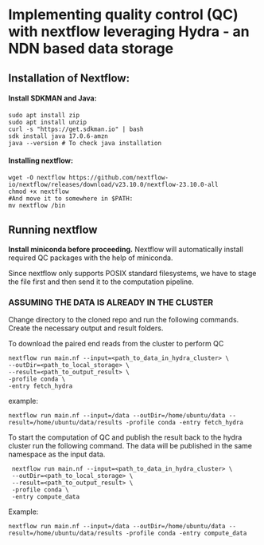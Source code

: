 # Implementing quality control (QC) with nextflow leveraging Hydra - an NDN based data storage

## Installation of Nextflow:

#### Install SDKMAN and Java:
```
sudo apt install zip
sudo apt install unzip
curl -s "https://get.sdkman.io" | bash
sdk install java 17.0.6-amzn
java --version # To check java installation
```

#### Installing nextflow:
```
wget -O nextflow https://github.com/nextflow-io/nextflow/releases/download/v23.10.0/nextflow-23.10.0-all
chmod +x nextflow
#And move it to somewhere in $PATH:
mv nextflow /bin
```

## Running nextflow

<b>Install miniconda before proceeding.</b> Nextflow will automatically install required QC packages with the help of miniconda.  

Since nextflow only supports POSIX standard filesystems, we have to stage the file first and then send it to the computation pipeline.


### ASSUMING THE DATA IS ALREADY IN THE CLUSTER

Change directory to the cloned repo and run the following commands. Create the necessary output and result folders. 

To download the paired end reads from the cluster to perform QC
```
nextflow run main.nf --input=<path_to_data_in_hydra_cluster> \
--outDir=<path_to_local_storage> \
--result=<path_to_output_result> \
-profile conda \
-entry fetch_hydra
```
example:
```
nextflow run main.nf --input=/data --outDir=/home/ubuntu/data --result=/home/ubuntu/data/results -profile conda -entry fetch_hydra
```

To start the computation of QC and publish the result back to the hydra cluster run the following command. The data will be published in the same namespace as the input data. 

```
 nextflow run main.nf --input=<path_to_data_in_hydra_cluster> \
 --outDir=<path_to_local_storage> \
 --result=<path_to_output_result> \
 -profile conda \
 -entry compute_data
```

 Example:
```
nextflow run main.nf --input=/data --outDir=/home/ubuntu/data --result=/home/ubuntu/data/results -profile conda -entry compute_data
```